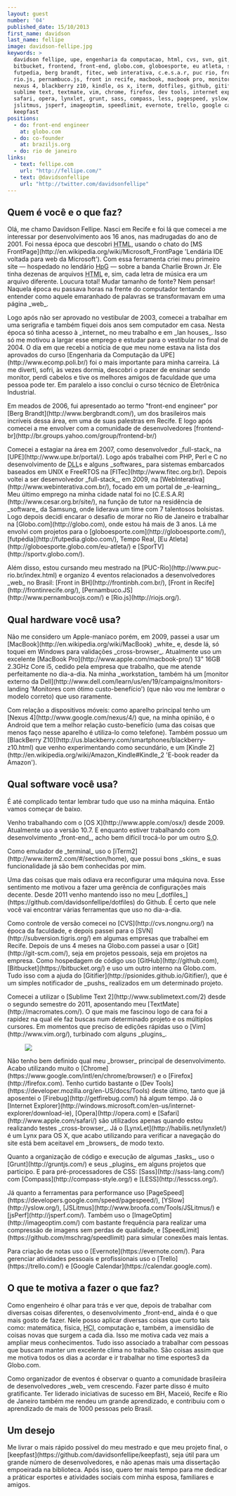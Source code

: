 ```yaml
---
layout: guest
number: '04'
published_date: 15/10/2013
first_name: davidson
last_name: fellipe
image: davidson-fellipe.jpg
keywords: >
  davidson fellipe, upe, engenharia da computacao, html, cvs, svn, git,
  bitbucket, frontend, front-end, globo.com, globoesporte, eu atleta, sportv,
  futpedia, berg brandt, fitec, web interativa, c.e.s.a.r, puc rio, front in bh,
  rio.js, pernambuco.js, front in recife, macbook, macbook pro, monitor dell,
  nexus 4, blackberry z10, kindle, os x, iterm, dotfiles, github, gitifier,
  sublime text, textmate, vim, chrome, firefox, dev tools, internet explorer,
  safari, opera, lynxlet, grunt, sass, compass, less, pagespeed, yslow,
  jslitmus, jsperf, imageoptim, speedlimit, evernote, trello, google calendar,
  keepfast
positions:
  - do: front-end engineer
    at: globo.com
  - do: co-founder
    at: braziljs.org
  - do: rio de janeiro
links:
  - text: fellipe.com
    url: "http://fellipe.com/"
  - text: @davidsonfellipe
    url: "http://twitter.com/davidsonfellipe"
---
```

<section class="question">
  <div class="wrapper">
    <div class="question-title-area">
      <h2 class="question-title">Quem é você e o que faz?</h2>
    </div>
    <div class="question-content-area">
      <div class="question-content text">
        <p>
          Olá, me chamo Davidson Fellipe. Nasci em Recife e foi lá que comecei a
          me interessar por desenvolvimento aos 16 anos, nas madrugadas do ano
          de 2001. Foi nessa época que descobri <abbr title="HyperText Markup Language">HTML</abbr>, usando o chato do
          [MS FrontPage](http://en.wikipedia.org/wiki/Microsoft_FrontPage 'Lendária IDE voltada para web da Microsoft').
          Com essa ferramenta criei meu primeiro site — hospedado no
          lendário <abbr title="HomePage Grátis">HpG</abbr> — sobre a banda Charlie Brown Jr. Ele tinha
          dezenas de arquivos <abbr title="HyperText Markup Language">HTML</abbr> e, sim, cada letra de música era um arquivo diferente.
          Loucura total! Mudar tamanho de fonte? Nem pensar! Naquela época eu
          passava horas na frente do computador tentando entender como aquele
          emaranhado de palavras se transformavam em uma página _web_.
        </p>
        <p>
          Logo após
          não ser aprovado no vestibular de 2003, comecei a trabalhar em uma
          serigrafia e também fiquei dois anos sem computador em casa.
          Nesta época só tinha acesso à _internet_ no meu trabalho e em _lan
          houses_. Isso só me motivou a largar esse emprego e estudar para o
          vestibular no final de 2004. O dia em que recebi a notícia de que meu nome estava na lista
          dos aprovados do curso [Engenharia da Computação da UPE](http://www.ecomp.poli.br/) foi o mais
          importante para minha carreira. Lá me diverti, sofri, às vezes dormia,
          descobri o prazer de ensinar sendo monitor, perdi cabelos e tive os
          melhores amigos de faculdade que uma pessoa pode ter. Em paralelo a
          isso conclui o curso técnico de Eletrônica Industrial.
        </p>
        <p>
          Em meados de 2006, fui apresentado ao termo "front-end engineer" por
          [Berg Brandt](http://www.bergbrandt.com/), um dos brasileiros mais
          incríveis dessa área, em uma de suas palestras em Recife. E logo após
          comecei a me envolver com a comunidade de desenvolvedores [frontend-br](http://br.groups.yahoo.com/group/frontend-br/)
        </p>
        <p>
          Comecei a estagiar na área em 2007, como desenvolvedor _full-stack_ na
          [UPE](http://www.upe.br/portal/). Logo após trabalhei com PHP, Perl e C
          no desenvolvimento de <abbr title="Dynamic-Link Library">DLL</abbr>s e alguns _softwares_ para sistemas
          embarcados baseados em UNIX e FreeRTOS na [FITec](http://www.fitec.org.br/).
          Depois voltei a ser desenvolvedor _full-stack_, em 2009, na
          [WebInterativa](http://www.webinterativa.com.br/), focado em um
          portal de _e-learning_. Meu último emprego na minha
          cidade natal foi no [C.E.S.A.R](http://www.cesar.org.br/site/), na
          função de tutor na residência de _software_ da Samsung, onde liderava um
          time com 7 talentosos bolsistas. Logo depois decidi encarar o desafio
          de morar no Rio de Janeiro e trabalhar na [Globo.com](http://globo.com), onde estou há mais
          de 3 anos. Lá me envolvi com projetos para o [globoesporte.com](http://globoesporte.com/),
          [futpédia](http://futpedia.globo.com/), Tempo Real, [Eu Atleta](http://globoesporte.globo.com/eu-atleta/) e [SporTV](http://sportv.globo.com/).
        </p>
        <p>
          Além disso, estou cursando meu mestrado na [PUC-Rio](http://www.puc-rio.br/index.html) e organizo 4
          eventos relacionados a desenvolvedores _web_ no Brasil: [Front in BH](http://frontinbh.com.br/),
          [Front in Recife](http://frontinrecife.org/), [Pernambuco.JS](http://www.pernambucojs.com/) e [Rio.js](http://riojs.org/).
        </p>
      </div>
    </div>
  </div>
</section>

<section class="question">
  <div class="wrapper">
    <div class="question-title-area">
      <h2 class="question-title">Qual hardware você usa?</h2>
    </div>
    <div class="question-content-area">
      <div class="question-content text">
        <p>
          Não me considero um Apple-maníaco porém, em 2009, passei a usar
          um [MacBook](http://en.wikipedia.org/wiki/MacBook) _white_ e, desde lá, só toquei em Windows para validações
          _cross-browser_. Atualmente uso um excelente [MacBook Pro](http://www.apple.com/macbook-pro/) 13" 16GB
          2.3GHz Core i5, cedido pela empresa que trabalho, que me atende
          perfeitamente no dia-a-dia. Na minha _workstation_ também há um
          [monitor externo da Dell](http://www.dell.com/learn/us/en/19/campaigns/monitors-landing 'Monitores com ótimo custo-benefício') (que não vou me lembrar o modelo correto) que uso
          raramente.
        </p>
        <p>
          Com relação a dispositivos móveis: como aparelho
          principal tenho um [Nexus 4](http://www.google.com/nexus/4/) que, na minha opinião, é o Android que tem a
          melhor relação custo-benefício (uma das coisas que menos faço nesse
          aparelho é utiliza-lo como telefone). Também possuo um [BlackBerry Z10](http://us.blackberry.com/smartphones/blackberry-z10.html) que
          venho experimentando como secundário, e um [Kindle 2](http://en.wikipedia.org/wiki/Amazon_Kindle#Kindle_2 'E-book reader da Amazon').
        </p>
      </div>
    </div>
  </div>
</section>

<section class="question">
  <div class="wrapper">
    <div class="question-title-area">
      <h2 class="question-title">Qual software você usa?</h2>
    </div>
    <div class="question-content-area">
      <div class="question-content text">
        <p>
          É até complicado tentar lembrar tudo que uso na minha máquina. Então
          vamos começar de baixo.
        </p>
        <p>
          Venho trabalhando com o [OS X](http://www.apple.com/osx/) desde 2009. Atualmente uso a versão 10.7.
          E enquanto estiver trabalhando com desenvolvimento _front-end_, acho bem difícil trocá-lo por um outro
          <abbr title="Sistema Operacional">S.O</abbr>.
        </p>
        <p>
          Como emulador de _terminal_ uso o [iTerm2](http://www.iterm2.com/#/section/home), que possui bons
          _skins_ e suas funcionalidade já são bem conhecidas por mim.
        </p>
        <p>
          Uma das coisas que mais odiava era reconfigurar uma máquina nova. Esse sentimento
          me motivou a fazer uma gerência de configurações mais decente. Desde 2011
          venho mantendo isso no meu [_dotfiles_](https://github.com/davidsonfellipe/dotfiles) do Github. É certo que nele você vai encontrar
          várias ferramentas que uso no dia-a-dia.
        </p>
        <p>
          Como controle de versão comecei no [CVS](http://cvs.nongnu.org/) na época da faculdade, e depois passei
          para o [SVN](http://subversion.tigris.org/) em algumas empresas que trabalhei em Recife. Depois de uns 4 meses
          na Globo.com passei a usar o [Git](http://git-scm.com/), seja em projetos pessoais, seja em projetos
          na empresa. Como hospedagem de código uso [GitHub](http://github.com),
          [Bitbucket](https://bitbucket.org/) e uso um outro interno na Globo.com.
          Tudo isso com a ajuda do [Gitifier](http://psionides.github.io/Gitifier/),
          que é um simples notificador de _pushs_ realizados em um determinado projeto.
        </p>
        <p>
          Comecei a utilizar o [Sublime Text 2](http://www.sublimetext.com/2) desde
          o segundo semestre do 2011, aposentando meu [TextMate](http://macromates.com/).
          O que mais me fascinou logo de cara foi a rapidez na
          qual ele faz buscas num determinado projeto e os múltiplos cursores. Em
          momentos que preciso de edições rápidas uso o [Vim](http://www.vim.org/), turbinado com alguns _plugins_.
        </p>
        <figure>
          <img src="/images/content/davidson-fellipe-dotfiles.jpg" class="image-fit" />
        </figure>
        <p>
          Não tenho bem definido qual meu _browser_ principal de desenvolvimento. Acabo
          utilizando muito o [Chrome](https://www.google.com/intl/en/chrome/browser/) e o [Firefox](http://firefox.com). Tenho curtido bastante o [Dev Tools](https://developer.mozilla.org/en-US/docs/Tools) deste
          último, tanto que já aposentei o [Firebug](http://getfirebug.com/) há algum tempo.
          Já o [Internet Explorer](http://windows.microsoft.com/en-us/internet-explorer/download-ie), [Opera](http://opera.com) e [Safari](http://www.apple.com/safari/) são utilizados apenas quando estou realizando testes
          _cross-browser_. Já o [LynxLet](http://habilis.net/lynxlet/) é um Lynx para OS X, que acabo utilizando para
          verificar a navegação do site está bem aceitavel em _browsers_ de modo texto.
        </p>
        <p>
          Quanto a organização de código e execução de algumas _tasks_, uso o [Grunt](http://gruntjs.com/) e seus
          _plugins_ em alguns projetos que participo. E para pré-processadores de CSS: [Sass](http://sass-lang.com/)
          com [Compass](http://compass-style.org/) e [LESS](http://lesscss.org/).
        </p>
        <p>
          Já quanto a ferramentas para performance uso [PageSpeed](https://developers.google.com/speed/pagespeed/), [YSlow](http://yslow.org/), [JSLitmus](http://www.broofa.com/Tools/JSLitmus/) e
          [jsPerf](http://jsperf.com/). Também uso o [ImageOptim](http://imageoptim.com/) com bastante frequência para realizar uma
          compressão de imagens sem perdas de qualidade, e [SpeedLimit](https://github.com/mschrag/speedlimit) para simular conexões
          mais lentas.
        </p>
        <p>
          Para criação de notas uso o [Evernote](https://evernote.com/). Para gerenciar atividades pessoais e
          profissionais uso o [Trello](https://trello.com/) e [Google Calendar](https://calendar.google.com).
        </p>
      </div>
    </div>
  </div>
</section>

<section class="question">
  <div class="wrapper">
    <div class="question-title-area">
      <h2 class="question-title">O que te motiva a fazer o que faz?</h2>
    </div>
    <div class="question-content-area">
      <div class="question-content text">
        <p>
          Como engenheiro é olhar para trás e ver que, depois de trabalhar com diversas
          coisas diferentes, o desenvolvimento _front-end_ ainda é o que mais gosto de fazer. Nele
          posso aplicar diversas coisas que curto tais como: matemática, física,
          <abbr title="Human-Computer Interface">HCI</abbr>, computação e, também, a imensidão de coisas novas que surgem a cada dia.
          Isso me motiva cada vez mais a ampliar meus conhecimentos. Tudo isso associado
          a trabalhar com pessoas que buscam manter um excelente clima no trabalho. São
          coisas assim que me motiva todos os dias a acordar e ir trabalhar no time esportes3
          da Globo.com.
        </p>
        <p>
          Como organizador de eventos é observar o quanto a comunidade brasileira de
          desenvolvedores _web_ vem crescendo. Fazer parte disso é muito gratificante.
          Ter liderado iniciativas de sucesso em BH, Maceió, Recife e Rio de Janeiro também me
          rendeu um grande aprendizado, e contribuiu com o aprendizado de mais de 1000
          pessoas pelo Brasil.
        </p>
      </div>
    </div>
  </div>
</section>

<section class="question">
  <div class="wrapper">
    <div class="question-title-area">
      <h2 class="question-title">Um desejo</h2>
    </div>
    <div class="question-content-area">
      <div class="question-content text">
        <p>
          Me livrar o mais rápido possível do meu mestrado e que meu projeto final, o
          [keepfast](https://github.com/davidsonfellipe/keepfast), seja útil para um
          grande número de desenvolvedores, e não apenas mais uma dissertação empoeirada na
          biblioteca. Após isso, quero ter mais tempo para me dedicar a práticar esportes e
          atividades sociais com minha esposa, familiares e amigos.
        </p>
      </div>
    </div>
  </div>
</section>
